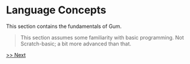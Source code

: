 # Language Concepts

This section contains the fundamentals of Gum.
> This section assumes some familiarity with basic programming. Not Scratch-basic; a bit more advanced than that.

[>> Next](docs/variables.md)